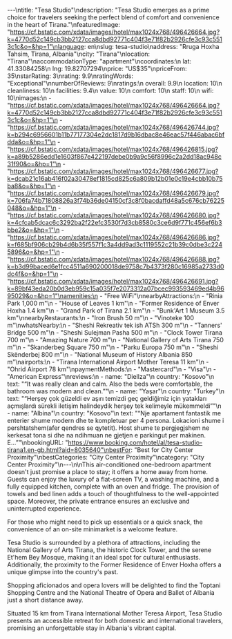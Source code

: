 ---\ntitle: "Tesa Studio"\ndescription: "Tesa Studio emerges as a prime choice for travelers seeking the perfect blend of comfort and convenience in the heart of Tirana."\nfeaturedImage: "https://cf.bstatic.com/xdata/images/hotel/max1024x768/496426664.jpg?k=4770d52c149cb3bb2127cca8dbd92771c404f3e71f82b2926cfe3c93c5513c1c&o=&hp=1"\nlanguage: en\nslug: tesa-studio\naddress: "Rruga Hoxha Tahsim, Tirana, Albania"\ncity: "Tirana"\nlocation: "Tirana"\naccommodationType: "apartment"\ncoordinates:\n  lat: 41.33084258\n  lng: 19.82707294\nprice: "US$35"\npriceFrom: 35\nstarRating: 3\nrating: 9.9\nratingWords: "Exceptional"\nnumberOfReviews: 9\nratings:\n  overall: 9.9\n  location: 10\n  cleanliness: 10\n  facilities: 9.4\n  value: 10\n  comfort: 10\n  staff: 10\n  wifi: 10\nimages:\n  - "https://cf.bstatic.com/xdata/images/hotel/max1024x768/496426664.jpg?k=4770d52c149cb3bb2127cca8dbd92771c404f3e71f82b2926cfe3c93c5513c1c&o=&hp=1"\n  - "https://cf.bstatic.com/xdata/images/hotel/max1024x768/496426744.jpg?k=b294c6956601b11b77177304e2dc1817d9b16dbac8e46eac57f446abac6bfdda&o=&hp=1"\n  - "https://cf.bstatic.com/xdata/images/hotel/max1024x768/496426815.jpg?k=a89b5286edd1e1603f867e422197debe0b9a9c56f8996c2a2dd18ac948c31f90&o=&hp=1"\n  - "https://cf.bstatic.com/xdata/images/hotel/max1024x768/496426677.jpg?k=dcab21c16ab416f02a30478ef1815cd825c6a809b12b01e0c19e4cbb10b75ba8&o=&hp=1"\n  - "https://cf.bstatic.com/xdata/images/hotel/max1024x768/496426679.jpg?k=706fa74b71808826a3f74b36de04150cf3c8f0bacdaffd48a5c676cb76225048&o=&hp=1"\n  - "https://cf.bstatic.com/xdata/images/hotel/max1024x768/496426680.jpg?k=4cfcab5dcac6c3292ba2f22efc3530f7d3cb8580c3ce6d9f771c456ef6b3bbe2&o=&hp=1"\n  - "https://cf.bstatic.com/xdata/images/hotel/max1024x768/496426686.jpg?k=f685bf906cb29b4d6b35f557f1c3a4dd9ad3c1119552c21b39c0dbe3c2245896&o=&hp=1"\n  - "https://cf.bstatic.com/xdata/images/hotel/max1024x768/496426688.jpg?k=b3d99baced6e1fcc4511a690200018de9758c7b4373f280c16985a2733d0dc4f&o=&hp=1"\n  - "https://cf.bstatic.com/xdata/images/hotel/max1024x768/496426691.jpg?k=89bf43eda20b0d3eb959c15a035f7e2073312a07bcec993593469ed4b9695029&o=&hp=1"\namenities:\n  - "Free WiFi"\nnearbyAttractions:\n  - "Rinia Park 1,000 m"\n  - "House of Leaves 1 km"\n  - "Former Residence of Enver Hoxha 1.4 km"\n  - "Grand Park of Tirana 2.1 km"\n  - "Bunk'Art 1 Museum 3.5 km"\nnearbyRestaurants:\n  - "Iron Brush 50 m"\n  - "Vinoteke 100 m"\nwhatsNearby:\n  - "Sheshi Rekreativ tek ish ATSh 300 m"\n  - "Tanners' Bridge 500 m"\n  - "Sheshi Sulejman Pasha 500 m"\n  - "Clock Tower Tirana 700 m"\n  - "Amazing Nature 700 m"\n  - "National Gallery of Arts Tirana 750 m"\n  - "Skanderbeg Square 750 m"\n  - "Parku Europa 750 m"\n  - "Sheshi Skënderbej 800 m"\n  - "National Museum of History Albania 850 m"\nairports:\n  - "Tirana International Airport Mother Teresa 11 km"\n  - "Ohrid Airport 78 km"\npaymentMethods:\n  - "Mastercard"\n  - "Visa"\n  - "American Express"\nreviews:\n  - name: "Diellza"\n    country: "Kosovo"\n    text: "“It was really clean and calm. Also the beds were comfortable, the bathroom was modern and clean.”"\n  - name: "Yaşar"\n    country: "Turkey"\n    text: "“Herşey çok güzeldi ev aşırı temizdi geç geldiğimiz için yatakları açmışlardı sürekli iletişim halindeydik herşey tek kelimeyle mükemmeldi”"\n  - name: "Albina"\n    country: "Kosovo"\n    text: "“Nje apartament fantastik me enterier shume modern dhe te kompletuar per 4 persona.
Lokacioni shume i pershtatshem(afer qendres se qytetit).
Host shume te pergjegjshem ne kerkesat tona si dhe na ndihmuan ne gjetjen e parkingut per makinen.
E...”"\nbookingURL: "https://www.booking.com/hotel/al/tesa-studio-tirana1.en-gb.html?aid=8035640"\nbestFor: "Best for City Center Proximity"\nbestCategories: "City Center Proximity"\ncategory: "City Center Proximity"\n---\n\nThis air-conditioned one-bedroom apartment doesn't just promise a place to stay; it offers a home away from home. Guests can enjoy the luxury of a flat-screen TV, a washing machine, and a fully equipped kitchen, complete with an oven and fridge. The provision of towels and bed linen adds a touch of thoughtfulness to the well-appointed space. Moreover, the private entrance ensures an exclusive and uninterrupted experience.

For those who might need to pick up essentials or a quick snack, the convenience of an on-site minimarket is a welcome feature. 

Tesa Studio is surrounded by a plethora of attractions, including the National Gallery of Arts Tirana, the historic Clock Tower, and the serene Et'hem Bey Mosque, making it an ideal spot for cultural enthusiasts. Additionally, the proximity to the Former Residence of Enver Hoxha offers a unique glimpse into the country's past.

Shopping aficionados and opera lovers will be delighted to find the Toptani Shopping Centre and the National Theatre of Opera and Ballet of Albania just a short distance away. 

Situated 15 km from Tirana International Mother Teresa Airport, Tesa Studio presents an accessible retreat for both domestic and international travelers, promising an unforgettable stay in Albania's vibrant capital.